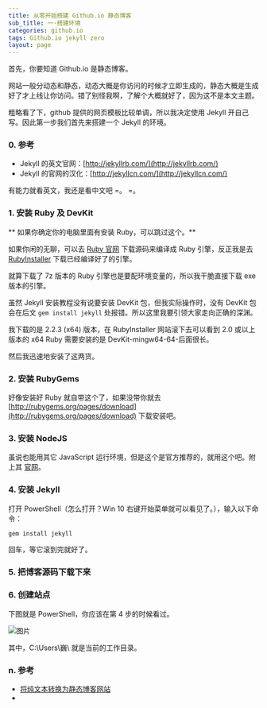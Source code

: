 ```yaml
---
title: 从零开始搭建 Github.io 静态博客
sub_title: 一·搭建环境
categories: github.io
tags: Github.io jekyll zero
layout: page
---
```


首先，你要知道 Github.io 是静态博客。

网站一般分动态和静态，动态大概是你访问的时候才立即生成的，静态大概是生成好了才上线让你访问。错了别怪我啊，了解个大概就好了，因为这不是本文主题。 

粗略看了下，github 提供的网页模板比较单调，所以我决定使用 Jekyll 开自己写。因此第一步我们首先来搭建一个 Jekyll 的环境。

### 0. 参考

* Jekyll 的英文官网：[http://jekyllrb.com/](http://jekyllrb.com/)
* Jekyll 的官网的汉化：[http://jekyllcn.com/](http://jekyllcn.com/)

有能力就看英文，我还是看中文吧 =。 =。

### 1. 安装 Ruby 及 DevKit

** 如果你确定你的电脑里面有安装 Ruby，可以跳过这个。**

如果你闲的无聊，可以去 [Ruby 官网](https://www.ruby-lang.org) 下载源码来编译成 Ruby 引擎，反正我是去 [RubyInstaller](http://rubyinstaller.org/downloads/) 下载已经编译好了的引擎。  

就算下载了 7z 版本的 Ruby 引擎也是要配环境变量的，所以我干脆直接下载 exe 版本的引擎。

虽然 Jekyll 安装教程没有说要安装 DevKit 包，但我实际操作时，没有 DevKit 包会在后文 `gem install jekyll` 处报错。所以这里我要引领大家走向正确的深渊。

我下载的是 2.2.3 (x64) 版本，在 RubyInstaller 网站滚下去可以看到 2.0 或以上版本的 x64 Ruby 需要安装的是 DevKit-mingw64-64-后面很长。

然后我迅速地安装了这两货。

### 2. 安装 RubyGems

好像安装好 Ruby 就自带这个了，如果没带你就去 [http://rubygems.org/pages/download](http://rubygems.org/pages/download) 下载安装吧。

### 3. 安装 NodeJS

虽说也能用其它 JavaScript 运行环境，但是这个是官方推荐的，就用这个吧。附上其 [官网](https://nodejs.org/en/)。

### 4. 安装 Jekyll

打开 PowerShell（怎么打开？Win 10 右键开始菜单就可以看见了。），输入以下命令：

`gem install jekyll`

回车，等它滚到完就好了。

### 5. 把博客源码下载下来

### 6. 创建站点

下图就是 PowerShell，你应该在第 4 步的时候看过。

![图片](/assets/image/png/A696B2680013F803581F6B3BB4A7A512209804C1.png)

其中，C:\Users\巍\ 就是当前的工作目录。

### n. 参考

* [将纯文本转换为静态博客网站](http://jekyllcn.com/)
*